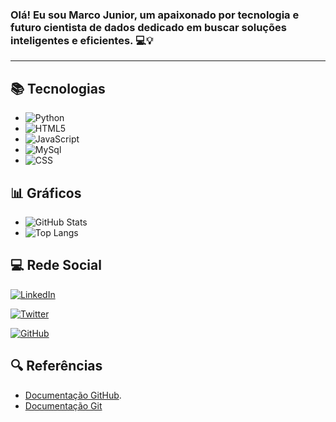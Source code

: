 ### Olá! Eu sou Marco Junior, um apaixonado por tecnologia e futuro cientista de dados dedicado em buscar soluções inteligentes e eficientes. 💻💡
***


## 📚 Tecnologias
- ![Python](https://img.shields.io/badge/Python-000?style=for-the-badge&logo=python)
- ![HTML5](https://img.shields.io/badge/HTML5-000?style=for-the-badge&logo=html5)
- ![JavaScript](https://img.shields.io/badge/JavaScript-000?style=for-the-badge&logo=javascript)
- ![MySql](https://img.shields.io/badge/MySql-000?style=for-the-badge&logo=mysql)
- ![CSS](https://img.shields.io/badge/CSS-000?style=for-the-badge&logo=css)




## 📊 Gráficos

- ![GitHub Stats](https://github-readme-stats.vercel.app/api?username=MarcoJunior80&theme=transparent&bg_color=000&border_color=30A3DC&show_icons=true&icon_color=30A3DC&title_color=E94D5F&text_color=FFF&hide_title=true&hide=stars)
- ![Top Langs](https://github-readme-stats-git-masterrstaa-rickstaa.vercel.app/api/top-langs/?username=MarcoJunior80&bg_color=000&border_color=30A3DC&title_color=E94D5F&text_color=FFF&hide_title=true)


## 💻 Rede Social
[![LinkedIn](https://img.shields.io/badge/LinkedIn-000?style=for-the-badge&logo=Linkedin&logoColor=0E76A8)](https://www.linkedin.com/in/marco-antonio-nunes-abreu-junior-719a55105/)

[![Twitter](https://img.shields.io/badge/Twitter-000?style=for-the-badge&logo=twitter)](https://twitter.com/marcojunior80)

[![GitHub](https://img.shields.io/badge/GitHub-000?style=for-the-badge&logo=GitHub&logoColor=0E76A8)](https://github.com/MarcoJunior80)


## 🔍 Referências
- [Documentação GitHub](https://docs.github.com/).
- [Documentação Git](https://git-scm.com/doc)
